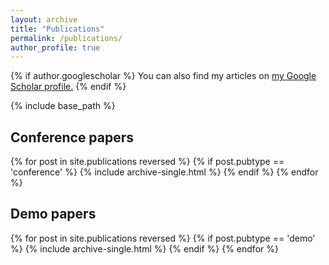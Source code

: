 ```yaml
---
layout: archive
title: "Publications"
permalink: /publications/
author_profile: true
---
```


{% if author.googlescholar %}
  You can also find my articles on <u><a href="{{author.googlescholar}}">my Google Scholar profile</a>.</u>
{% endif %}

{% include base_path %}

## Conference papers

{% for post in site.publications reversed %}
  {% if post.pubtype == 'conference' %}
    {% include archive-single.html %}
   {% endif %}
{% endfor %}

## Demo papers
{% for post in site.publications reversed %}
  {% if post.pubtype == 'demo' %}
    {% include archive-single.html %}
   {% endif %}
{% endfor %}
